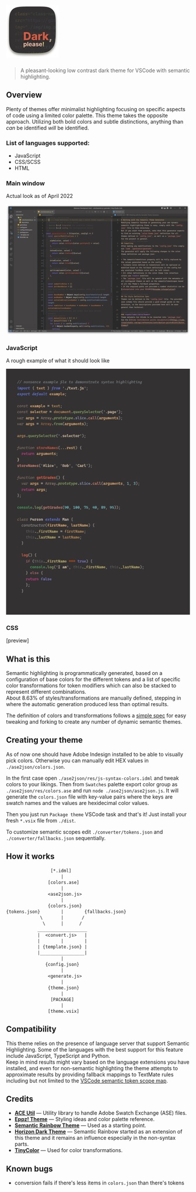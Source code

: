 <!-- ![wip](https://img.shields.io/badge/-work%20in%20progress-red) -->
<!-- # Dark, please! -->

# ![icon](assets/img/dark-please-logo.png)

> A pleasant-looking low contrast dark theme for VSCode with semantic highlighting.

## Overview

Plenty of themes offer minimalist highlighting focusing on specific aspects of code using a limited color palette. This theme takes the opposite approach.
Utilizing both bold colors and subtle distinctions, anything than _can_ be identified _will_ be identified.

### List of languages supported:

- JavaScript
- CSS/SCSS
- HTML

### **Main window**

Actual look as of April 2022

![Main window look](assets/img/main-window_current-state.png)

### JavaScript

A rough example of what it should look like

![JS syntax colors mockup](assets/img/js-syntax-colors.png)

### CSS

[preview]

## What is this

Semantic highlighting is programmatically generated, based on a configuration of base colors for the different tokens and a list of specific color transformations for token modifiers which can also be stacked to represent different combinations.  
About 8.63% of styles/transformations are manually defined, stepping in where the automatic generation produced less than optimal results.

The definition of colors and transformations follows a [simple spec](https://github.com/Thertzlor/semantic-rainbow/tree/main/generator#user-content-working-with-the-semantic-theme-generator) for easy tweaking and forking to create any number of dynamic semantic themes.

## Creating your theme

As of now one should have Adobe Indesign installed to be able to visually pick colors.
Otherwise you can manually edit HEX values in `./ase2json/colors.json`.

In the first case open `./ase2json/res/js-syntax-colors.idml` and tweak colors to your likings. Then from `Swatches` palette export color group as `./ase2json/res/colors.ase` and run `node ./ase2json/ase2json.js`. It will generate the `colors.json` file with key-value pairs where the keys are swatch names and the values are hexidecimal color values.

Then you just run `Package theme` VSCode task and that's it! Just install your fresh `*.vsix` file from `./dist`.

To customize semantic scopes edit `./converter/tokens.json` and `./converter/fallbacks.json` sequentially.

## How it works

```
                 [*.idml]
                     |
                [colors.ase]
                     |
                <ase2json.js>
                     |
                {colors.json}
{tokens.json}        |        {fallbacks.json}
             \       |       /
              \      |      /
            ___________________
            |  <convert.js>   |
            |        |        |
            | {template.json} |
            |_________________|
                     |
               {config.json}
                     |
                <generate.js>
                     |
                {theme.json}
                     |
                 [PACKAGE]
                     |
                [theme.vsix]
```

## Compatibility

This theme relies on the presence of language server that support Semantic Highlighting. Some of the languages with the best support for this feature include JavaScript, TypeScript and Python.  
Keep in mind results might vary based on the language extensions you have installed, and even for non-semantic highlighting the theme attempts to approximate results by providing fallback mappings to TextMate rules including but not limited to the [VSCode semantic token scope map](https://code.visualstudio.com/api/language-extensions/semantic-highlight-guide#semantic-token-scope-map).

<!-- ## Installation -->

<!-- Install from VSCode or via the [Visual Studio Code Marketplace](https://marketplace.visualstudio.com/items?itemName=<...>). -->

## Credits

- [**ACE Util**](https://github.com/dfernandez79/ase-util) — Utility library to handle Adobe Swatch Exchange (ASE) files.
- [**Eppz! Theme**](https://github.com/Geri-Borbas/VSCode.Extension.eppz_Code) — Styling ideas and color palette reference.
- [**Semantic Rainbow Theme**](https://github.com/Thertzlor/semantic-rainbow/) — Used as a starting point.
- [**Horizon Dark Theme**](https://horizontheme.netlify.app/) — Semantic Rainbow started as an extension of this theme and it remains an influence especially in the non-syntax parts.
- [**TinyColor**](https://github.com/bgrins/TinyColor) — Used for color transformations.


## Known bugs

- conversion fails if there's less items in `colors.json` than there's tokens
